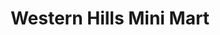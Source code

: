 ---
title: "Western Hills Mini Mart"
url: /nacogdoches/western-hills-mini-mart/
shop: Lebensmittel
---